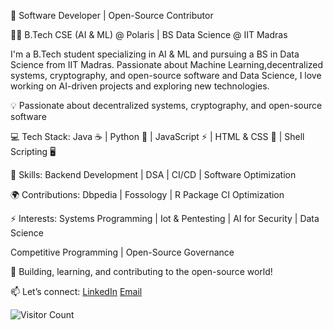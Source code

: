 🚀 Software Developer | Open-Source Contributor 



👨‍🎓 B.Tech CSE (AI & ML) @ Polaris | BS Data Science @ IIT Madras

I'm a B.Tech student specializing in AI & ML and pursuing a BS in Data Science from IIT Madras. Passionate about Machine Learning,decentralized systems, cryptography, and open-source software and Data Science, I love working on AI-driven projects and exploring new technologies.

💡 Passionate about decentralized systems, cryptography, and open-source software

💻 Tech Stack: Java ☕ | Python 🐍 | JavaScript ⚡ | HTML & CSS 🎨 | Shell Scripting 🖥️

🔧 Skills: Backend Development | DSA | CI/CD  | Software Optimization

🌍 Contributions: Dbpedia | Fossology | R Package CI Optimization

⚡ Interests: Systems Programming | Iot & Pentesting | AI for Security | Data Science

Competitive Programming | Open-Source Governance

📌 Building, learning, and contributing to the open-source world!

📫 Let’s connect: [LinkedIn](https://www.linkedin.com/in/priyanshuyadav101106/)
                   [Email](mailto:priyanshu101106@gmail.com)


![Visitor Count](https://komarev.com/ghpvc/?username=tech0priyanshu&style=flat&color=blue)
